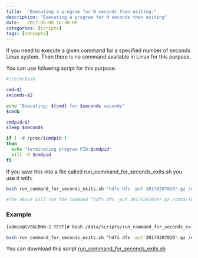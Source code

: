```yaml
---
title:  "Executing a program for N seconds then exiting:"
description: "Executing a program for N seconds then exiting"
date:   2017-08-08 16:30:00
categories: [scripts]
tags: [concepts]
---
```


If you need to execute a given command for a specified number of seconds Linux system. Then there is no command available in Linux for this purpose.

You can use following script for this purpose.

```sh
#!/bin/bash

cmd=$1
seconds=$2

echo "Executing: ${cmd} for $seconds seconds"
$cmd&

cmdpid=$!
sleep $seconds

if [ -d /proc/$cmdpid ]
then
  echo "terminating program PID:$cmdpid"
  kill -9 $cmdpid
fi

```

If you save this into a file called run_command_for_seconds_exits.sh you use it with:

``` sh
bash run_command_for_seconds_exits.sh "hdfs dfs -put 20170207020*.gz /data/TEST_1/" 50

#The above will run the command “hdfs dfs -put 20170207020*.gz /data/TEST_1/” 50″  for 50 seconds, then it will exit.
```

### Example

``` sh
[admin@GVSGLBNN-2 TEST]# bash /data/scripts/run_command_for_seconds_exits.sh “mv /data/HdfsDownloader/retention/20170315/20170315*.gz . ” 60

bash run_command_for_seconds_exits.sh “hdfs dfs -put 20170207020*.gz /data/TEST_1/” 50
```

You can download this script [run_command_for_seconds_exits.sh](https://github.com/thedeploymentguy/scriptsby-SK/blob/master/run_command_for_seconds_exits.sh)

